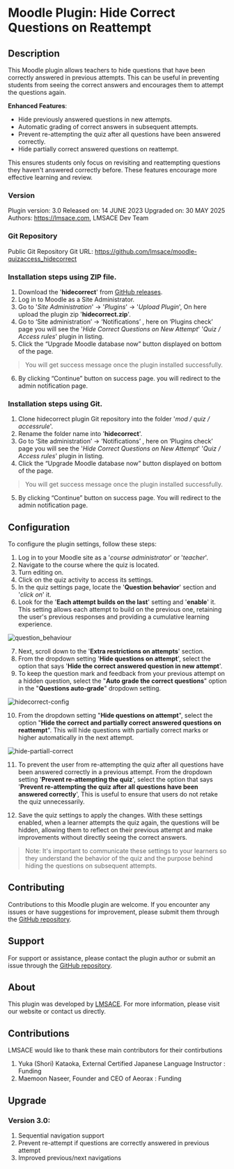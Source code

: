 # Moodle Plugin: Hide Correct Questions on Reattempt

## Description

This Moodle plugin allows teachers to hide questions that have been correctly answered in previous attempts. This can be useful in preventing students from seeing the correct answers and encourages them to attempt the questions again.

**Enhanced Features**:

- Hide previously answered questions in new attempts.
- Automatic grading of correct answers in subsequent attempts.
- Prevent re-attempting the quiz after all questions have been answered correctly.
- Hide partially correct answered questions on reattempt.

This ensures students only focus on revisiting and reattempting questions they haven't answered correctly before. These features encourage more effective learning and review.


### Version

Plugin version: 3.0
Released on: 14 JUNE 2023
Upgraded on: 30 MAY 2025
Authors: https://lmsace.com, LMSACE Dev Team

### Git Repository

Public Git Repository
Git URL: https://github.com/lmsace/moodle-quizaccess_hidecorrect

### Installation steps using ZIP file.

1. Download the '**hidecorrect**' from [GitHub releases](https://github.com/lmsace/moodle-quizaccess_hidecorrect/releases).
2. Log in to Moodle as a Site Administrator.
3. Go to '*Site Administration*' -> '*Plugins*' -> '*Upload Plugin*', On here upload the plugin zip '**hidecorrect.zip**'.
4. Go to ‘Site administration’ -> ‘Notifications’ , here on ‘Plugins check’ page you will see the '*Hide Correct Questions on New Attempt*' '*Quiz / Access rules*' plugin in listing.
5. Click the “Upgrade Moodle database now” button displayed on bottom of the page.
> You will get success message once the plugin installed successfully.
6. By clicking “Continue” button on success page. you will redirect to the admin notification page.

### Installation steps using Git.

1. Clone hidecorrect plugin Git repository into the folder '*mod / quiz / accessrule*'.
2. Rename the folder name into '**hidecorrect**'.
3. Go to ‘Site administration’ -> ‘Notifications’ , here on ‘Plugins check’ page you will see the '*Hide Correct Questions on New Attempt*' '*Quiz / Access rules*' plugin in listing.
4. Click the “Upgrade Moodle database now” button displayed on bottom of the page.
> You will get success message once the plugin installed successfully.
5. By clicking “Continue” button on success page. You will redirect to the admin notification page.

## Configuration

To configure the plugin settings, follow these steps:

1. Log in to your Moodle site as a '*course administrator*' or '*teacher*'.
2. Navigate to the course where the quiz is located.
3. Turn editing on.
4. Click on the quiz activity to access its settings.
5. In the quiz settings page, locate the '**Question behavior**' section and '*click on*' it.
6. Look for the '**Each attempt builds on the last**' setting and '**enable**' it. This setting allows each attempt to build on the previous one, retaining the user's previous responses and providing a cumulative learning experience.

![question_behaviour](https://github.com/lmsace/moodle-quizaccess_hidecorrect/assets/98076459/16fa0ea9-f751-4141-a221-7fa73679563b)

7. Next, scroll down to the '**Extra restrictions on attempts**' section.
8. From the dropdown setting '**Hide questions on attempt**', select the option that says '**Hide the correct answered question in new attempt**'.
9. To keep the question mark and feedback from your previous attempt on a hidden question, select the "**Auto grade the correct questions**" option in the "**Questions auto-grade**" dropdown setting.

![hidecorrect-config](https://github.com/lmsace/moodle-quizaccess_hidecorrect/assets/57126778/4bb293e0-d5bc-4191-879c-797b214d7879)

10. From the dropdown setting "**Hide questions on attempt**", select the option "**Hide the correct and partially correct answered questions on reattempt**". This will hide questions with partially correct marks or higher automatically in the next attempt.

![hide-partiall-correct](https://github.com/lmsace/moodle-quizaccess_hidecorrect/assets/98076459/77962a5e-346f-4b8f-901e-38d2fd370caf)

11. To prevent the user from re-attempting the quiz after all questions have been answered correctly in a previous attempt. From the dropdown setting '**Prevent re-attempting the quiz**', select the option that says '**Prevent re-attempting the quiz after all questions have been answered correctly**', This is useful to ensure that users do not retake the quiz unnecessarily.

12. Save the quiz settings to apply the changes.
With these settings enabled, when a learner attempts the quiz again, the questions will be hidden, allowing them to reflect on their previous attempt and make improvements without directly seeing the correct answers.

> Note: It's important to communicate these settings to your learners so they understand the behavior of the quiz and the purpose behind hiding the questions on subsequent attempts.

## Contributing
Contributions to this Moodle plugin are welcome. If you encounter any issues or have suggestions for improvement, please submit them through the [GitHub repository](https://github.com/lmsace/mmoodle-quizaccess_hidecorrect/issues).

## Support
For support or assistance, please contact the plugin author or submit an issue through the [GitHub repository](https://github.com/lmsace/moodle-quizaccess_hidecorrect/issues).

## About
This plugin was developed by [LMSACE](https://lmsace.com/). For more information, please visit our website or contact us directly.

## Contributions
LMSACE would like to thank these main contributors for their contirbutions

   1. Yuka (Shori) Kataoka, External Certified Japanese Language Instructor : Funding
   2. Maemoon Naseer, Founder and CEO of Aeorax : Funding

## Upgrade

### Version 3.0:

   1. Sequential navigation support
   2. Prevent re-attempt if questions are correctly answered in previous attempt
   3. Improved previous/next navigations

